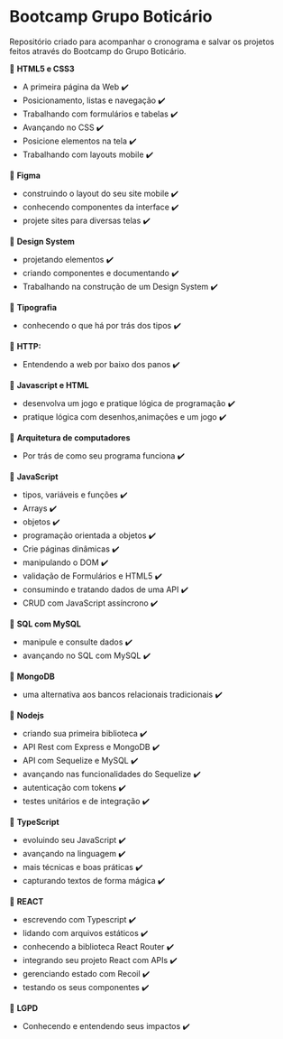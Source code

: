 # Bootcamp Grupo Boticário

Repositório criado para acompanhar o cronograma e salvar os projetos feitos através do Bootcamp do Grupo Boticário.

:star2: **HTML5 e CSS3**

- A primeira página da Web :heavy_check_mark:
- Posicionamento, listas e navegação :heavy_check_mark:
- Trabalhando com formulários e tabelas :heavy_check_mark:
- Avançando no CSS :heavy_check_mark:
- Posicione elementos na tela :heavy_check_mark:
- Trabalhando com layouts mobile :heavy_check_mark:

:star2: **Figma**

- construindo o layout do seu site mobile :heavy_check_mark:
- conhecendo componentes da interface :heavy_check_mark:
- projete sites para diversas telas :heavy_check_mark:

:star2: **Design System**

- projetando elementos :heavy_check_mark:
- criando componentes e documentando :heavy_check_mark:
- Trabalhando na construção de um Design System :heavy_check_mark:

:star2: **Tipografia**

- conhecendo o que há por trás dos tipos :heavy_check_mark:

:star2: **HTTP:**

- Entendendo a web por baixo dos panos :heavy_check_mark:

:star2: **Javascript e HTML**

- desenvolva um jogo e pratique lógica de programação :heavy_check_mark:
- pratique lógica com desenhos,animações e um jogo :heavy_check_mark:

:star2: **Arquitetura de computadores**

- Por trás de como seu programa funciona :heavy_check_mark:

:star2: **JavaScript** 

- tipos, variáveis e funções :heavy_check_mark:
- Arrays :heavy_check_mark:
- objetos :heavy_check_mark:
- programação orientada a objetos :heavy_check_mark:
- Crie páginas dinâmicas :heavy_check_mark:
- manipulando o DOM :heavy_check_mark:
- validação de Formulários e HTML5 :heavy_check_mark:
- consumindo e tratando dados de uma API :heavy_check_mark:
- CRUD com JavaScript assíncrono :heavy_check_mark:

:star2: **SQL com MySQL**

- manipule e consulte dados :heavy_check_mark:
- avançando no SQL com MySQL :heavy_check_mark:

:star2: **MongoDB**

- uma alternativa aos bancos relacionais tradicionais :heavy_check_mark:

:star2: **Nodejs**

- criando sua primeira biblioteca :heavy_check_mark:
- API Rest com Express e MongoDB :heavy_check_mark:
- API com Sequelize e MySQL :heavy_check_mark:
- avançando nas funcionalidades do Sequelize :heavy_check_mark:
- autenticação com tokens :heavy_check_mark:
- testes unitários e de integração :heavy_check_mark:

:star2: **TypeScript**

- evoluindo seu JavaScript :heavy_check_mark:
- avançando na linguagem :heavy_check_mark:
- mais técnicas e boas práticas :heavy_check_mark:
- capturando textos de forma mágica :heavy_check_mark:

:star2: **REACT**

- escrevendo com Typescript :heavy_check_mark:
- lidando com arquivos estáticos :heavy_check_mark:
- conhecendo a biblioteca React Router :heavy_check_mark:
- integrando seu projeto React com APIs :heavy_check_mark:
- gerenciando estado com Recoil :heavy_check_mark:
- testando os seus componentes :heavy_check_mark:

:star2: **LGPD**

- Conhecendo e entendendo seus impactos :heavy_check_mark:
